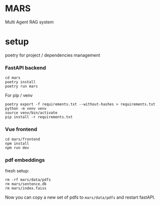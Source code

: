 # MARS
Multi Agent RAG system 

# setup
poetry for project / dependencies management

### FastAPI backend
```
cd mars
poetry install
poetry run mars
```

For pip / venv
```
poetry export -f requirements.txt --without-hashes > requirements.txt
python -m venv venv
source venv/bin/activate
pip install -r requirements.txt
```

### Vue frontend
```
cd mars/frontend
npm install
npm run dev
```

### pdf embeddings
fresh setup:
```angular2html
rm -rf mars/data/pdfs
rm mars/sentence.db
rm mars/index.faiss
```
Now you can copy a new set of pdfs to `mars/data/pdfs`
and restart fastAPI. 
